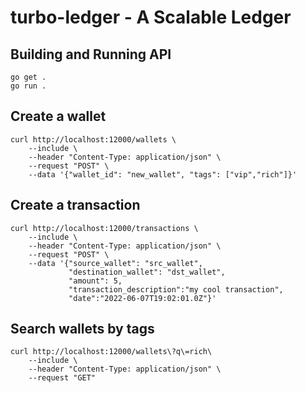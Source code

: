 # turbo-ledger - A Scalable Ledger
## Building and Running API
```shell
go get .
go run .
```

## Create a wallet
```shell
curl http://localhost:12000/wallets \
    --include \
    --header "Content-Type: application/json" \
    --request "POST" \
    --data '{"wallet_id": "new_wallet", "tags": ["vip","rich"]}'
```

## Create a transaction
```shell
curl http://localhost:12000/transactions \
    --include \
    --header "Content-Type: application/json" \
    --request "POST" \
    --data '{"source_wallet": "src_wallet",
             "destination_wallet": "dst_wallet",
             "amount": 5,
             "transaction_description":"my cool transaction",
             "date":"2022-06-07T19:02:01.0Z"}'
```

## Search wallets by tags
```shell
curl http://localhost:12000/wallets\?q\=rich\
    --include \
    --header "Content-Type: application/json" \
    --request "GET" 
```